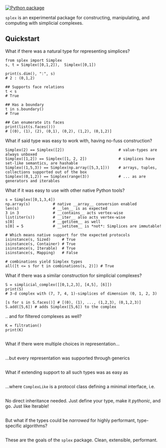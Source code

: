 [![Python package](https://github.com/peekxc/splex/actions/workflows/python-package.yml/badge.svg)](https://github.com/peekxc/splex/actions/workflows/python-package.yml)


<!-- [![Appveyor Windows Build status](https://img.shields.io/appveyor/ci/peekxc/splex/master.svg?logo=windows&logoColor=DDDDDD)](https://github.com/peekxc/splex/actions/workflows/python-package.yml)
[![Travis OS X Build status](https://img.shields.io/travis/peekxc/splex/master.svg?logo=Apple&logoColor=DDDDDD&env=BADGE=osx&label=build)](https://github.com/peekxc/splex/actions/workflows/python-package.yml)
[![Travis Linux X Build status](https://github.com/peekxc/splex/actions/workflows/python-package.yml)](https://travis-ci.com/peekxc/splex) --> 
<!-- [![Coverage Status](https://coveralls.io/repos/github/peekxc/splex/badge.svg?branch=main)](https://coveralls.io/github/peekxc/splex?branch=main) -->

`splex` is an experimental package for constructing, manipulating, and computing with simplicial complexes. 

## Quickstart 

What if there was a natural type for representing simplices? 
```{python}
from splex import Simplex
s, t = Simplex([0,1,2]),  Simplex([0,1])

print(s.dim(), ":", s)
# 2 : (0,1,2)

## Supports face relations
t < s 
# True 

## Has a boundary
t in s.boundary()
# True 

## Can enumerate its faces
print(list(s.faces()))
# [(0), (1), (2), (0,1), (0,2), (1,2), (0,1,2)]
```

What if said type was easy to work with, having no-fuss construction?

```{python}
Simplex(2) == Simplex([2])                        # value-types are always unboxed 
Simplex([1,2]) == Simplex([1, 2, 2])              # simplices have set-like semantics, are hashable 
Simplex((1,5,3)) == Simplex(np.array([5,3,1]))    # arrays, tuples, collections supported out of the box 
Simplex((0,1,2)) == Simplex(range(3))             # ... as are generators and iterables 
```

What if it was easy to use with other native Python tools?
```{python}
s = Simplex([0,1,3,4])
np.array(s)          # native __array__ conversion enabled
len(s)               # __len__ is as expected 
3 in 3               # __contains__ acts vertex-wise
list(iter(s))        # __iter__ also acts vertex-wise
s[0]                 # __getitem__ as well 
s[0] = 5             # __setitem__ is *not*: Simplices are immutable!

# Which means native support for the expected protocols 
isinstance(s, Sized)     # True 
isinstance(s, Container) # True 
isinstance(s, Iterable)  # True 
isinstance(s, Mapping)   # False 

# combinations yield Simplex types
all([t <= s for t in combinations(s, 2)]) # True 
```

What if there was a similar construction for simplicial complexes?
```{python}
S = simplicial_complex([[0,1,2,3], [4,5], [6]])
print(S)
# 3-d complex with (7, 7, 4, 1)-simplices of dimension (0, 1, 2, 3)

[s for s in S.faces()] # [(0), (1), ..., (1,2,3), (0,1,2,3)]
S.add([5,6]) # adds Simplex([5,6]) to the complex 
```

.. and for filtered complexes as well?
```{python}
K = filtration()
print(K)


```

What if there were multiple choices in representation...


```{python}

```

...but every representation was supported through generics


```{python}

```

What if extending support to all such types was as easy as

```{python}

```

...where `ComplexLike` is a protocol class defining a minimal interface, i.e. 

```{python}

```

No direct inheritance needed. Just define your type, make it _pythonic_, and go. Just like Iterable! 


```{python}

```

But what if the types could be *narrowed* for highly performant, type-specific algorithms?

```{python}

```

These are the goals of the `splex` package. Clean, extensible, performant.  

